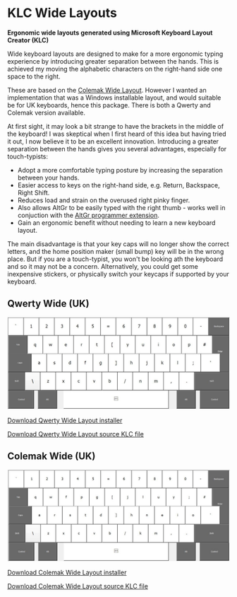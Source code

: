 KLC Wide Layouts
================

**Ergonomic wide layouts generated using Microsoft Keyboard Layout Creator (KLC)**

Wide keyboard layouts are designed to make for a more ergonomic typing experience by introducing greater separation between the hands. This is achieved my moving the alphabetic characters on the right-hand side one space to the right. 

These are based on the [Colemak Wide Layout](http://forum.colemak.com/viewtopic.php?id=839). However I wanted an implementation that was a Windows installable layout, and would suitable be for UK keyboards, hence this package. There is both a Qwerty and Colemak version available.

At first sight, it may look a bit strange to have the brackets in the middle of the keyboard! I was skeptical when I first heard of this idea but having tried it out, I now believe it to be an excellent innovation. Introducing a greater separation between the hands gives you several advantages, especially for touch-typists:

- Adopt a more comfortable typing posture by increasing the separation between your hands.
- Easier access to keys on the right-hand side, e.g. Return, Backspace, Right Shift.
- Reduces load and strain on the overused right pinky finger.
- Also allows AltGr to be easily typed with the right thumb - works well in conjuction with the [AltGr programmer extension](../AltGr/).
- Gain an ergonomic benefit without needing to learn a new keyboard layout.

The main disadvantage is that your key caps will no longer show the correct letters, and the home position maker (small bump) key will be in the wrong place. But if you are a touch-typist, you won't be looking ath the keyboard and so it may not be a concern. Alternatively, you could get some inexpensive stickers, or physically switch your keycaps if supported by your keyboard.

## Qwerty Wide (UK)

![Qwerty Wide Layout](qwerty_wide_uk/qw_w_uk.jpg)

[Download Qwerty Wide Layout installer](qwerty_wide_uk/qw_w_uk.zip?raw=true)

[Download Qwerty Wide Layout source KLC file](qwerty_wide_uk/qwerty_wide_uk.klc?raw=true)

## Colemak Wide (UK)

![Colemak Wide Layout](colemak_wide_uk/ck_w_uk.jpg)

[Download Colemak Wide Layout installer](colemak_wide_uk/ck_w_uk.zip?raw=true)

[Download Colemak Wide Layout source KLC file](colemak_wide_uk/colemak_wide_uk.klc?raw=true)
